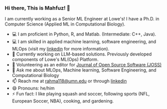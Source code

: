 ### Hi there, This is Mahfuz! 👋
I am currently working as a Senior ML Engineer at Lowe's! I have a Ph.D. in Computer Science (Applied ML in Computational Biology). 
- :computer: I am proficient in Python, R, and Matlab. (Intermediate: C++, Java).
- :computer: I am skilled in applied machine learning, software engineering, and MLOps (visit my [linkedin](https://www.linkedin.com/in/mahfuzur-rahman-ahm/) for more information).
- 🔭 Currently working on LLM-based solutions. Previously developed components of Lowe's ML(Ops) Platform.
- 🌱 Volunteering as an editor for [Journal of Open Source Software (JOSS)](https://joss.theoj.org/)
- 💬 Ask me about MLOps, Machine learning, Software Engineering, and Computational Biology
- 📫 Reach me at rahma118@umn.edu or through [linkedin](https://www.linkedin.com/in/mahfuzur-rahman-ahm/)
- 😄 Pronouns: he/him
- ⚡ Fun fact: I like playing squash and soccer, following sports (NFL, European Soccer, NBA), cooking, and gardening.

<!--
**mahfuz05062/mahfuz05062** is a ✨ _special_ ✨ repository because its `README.md` (this file) appears on your GitHub profile.

Here are some ideas to get you started:

- 🔭 I’m currently working on ...
- 🌱 I’m currently learning ...
- 👯 I’m looking to collaborate on ...
- 🤔 I’m looking for help with ...
- 💬 Ask me about ...
- 📫 How to reach me: ...
- 😄 Pronouns: ...
- ⚡ Fun fact: ...

- Help: https://guides.github.com/pdfs/markdown-cheatsheet-online.pdf
- https://github.com/ikatyang/emoji-cheat-sheet/blob/master/README.md
- https://github.com/chienleow
-->
